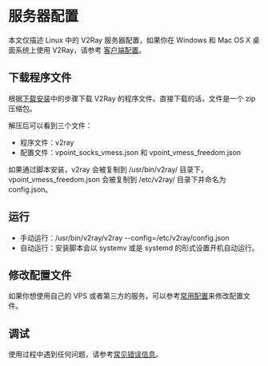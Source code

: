 # 服务器配置

本文仅描述 Linux 中的 V2Ray 服务器配置，如果你在 Windows 和 Mac OS X 桌面系统上使用 V2Ray，请参考 [客户端配置](client.md)。

## 下载程序文件
根据[下载安装](install.md)中的步骤下载 V2Ray 的程序文件。直接下载的话，文件是一个 zip 压缩包。

解压后可以看到三个文件：
* 程序文件：v2ray
* 配置文件：vpoint_socks_vmess.json 和 vpoint_vmess_freedom.json

如果通过脚本安装，v2ray 会被复制到 /usr/bin/v2ray/ 目录下，vpoint_vmess_freedom.json 会被复制到 /etc/v2ray/ 目录下并命名为 config.json。

## 运行

* 手动运行：/usr/bin/v2ray/v2ray --config=/etc/v2ray/config.json
* 自动运行：安装脚本会以 systemv 或是 systemd 的形式设置开机自动运行。

## 修改配置文件
如果你想使用自己的 VPS 或者第三方的服务，可以参考[常用配置](../chapter_05/00_config/README.md)来修改配置文件。

## 调试

使用过程中遇到任何问题，请参考[常见错误信息](errors.md)。
